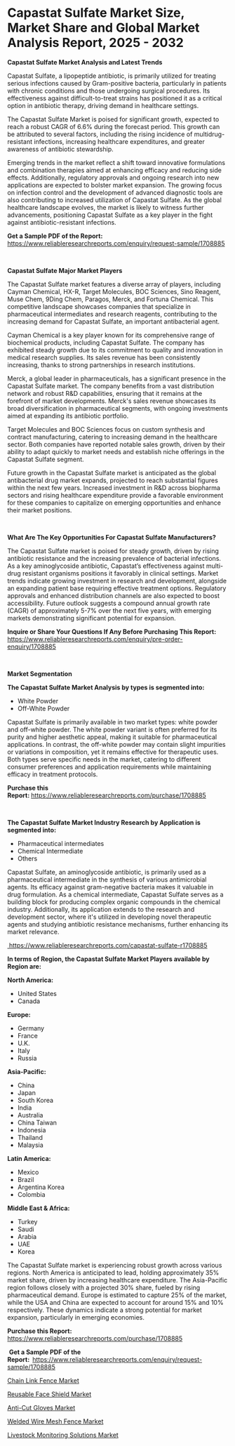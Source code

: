 <p><h1>Capastat Sulfate Market Size, Market Share and Global Market Analysis Report, 2025 - 2032</h1></p><p><strong>Capastat Sulfate Market Analysis and Latest Trends</strong></p>
<p><p>Capastat Sulfate, a lipopeptide antibiotic, is primarily utilized for treating serious infections caused by Gram-positive bacteria, particularly in patients with chronic conditions and those undergoing surgical procedures. Its effectiveness against difficult-to-treat strains has positioned it as a critical option in antibiotic therapy, driving demand in healthcare settings.</p><p>The Capastat Sulfate Market is poised for significant growth, expected to reach a robust CAGR of 6.6% during the forecast period. This growth can be attributed to several factors, including the rising incidence of multidrug-resistant infections, increasing healthcare expenditures, and greater awareness of antibiotic stewardship. </p><p>Emerging trends in the market reflect a shift toward innovative formulations and combination therapies aimed at enhancing efficacy and reducing side effects. Additionally, regulatory approvals and ongoing research into new applications are expected to bolster market expansion. The growing focus on infection control and the development of advanced diagnostic tools are also contributing to increased utilization of Capastat Sulfate. As the global healthcare landscape evolves, the market is likely to witness further advancements, positioning Capastat Sulfate as a key player in the fight against antibiotic-resistant infections.</p></p>
<p><strong>Get a Sample PDF of the Report:&nbsp;</strong> <a href="https://www.reliableresearchreports.com/enquiry/request-sample/1708885?utm_campaign=9&utm_medium=2&utm_source=Github&utm_content=ia&utm_term=10012025&utm_id=capastat-sulfate">https://www.reliableresearchreports.com/enquiry/request-sample/1708885</a></p>
<p>&nbsp;</p>
<p><strong>Capastat Sulfate Major Market Players</strong></p>
<p><p>The Capastat Sulfate market features a diverse array of players, including Cayman Chemical, HX-R, Target Molecules, BOC Sciences, Sino Reagent, Muse Chem, 9Ding Chem, Paragos, Merck, and Fortuna Chemical. This competitive landscape showcases companies that specialize in pharmaceutical intermediates and research reagents, contributing to the increasing demand for Capastat Sulfate, an important antibacterial agent.</p><p>Cayman Chemical is a key player known for its comprehensive range of biochemical products, including Capastat Sulfate. The company has exhibited steady growth due to its commitment to quality and innovation in medical research supplies. Its sales revenue has been consistently increasing, thanks to strong partnerships in research institutions.</p><p>Merck, a global leader in pharmaceuticals, has a significant presence in the Capastat Sulfate market. The company benefits from a vast distribution network and robust R&D capabilities, ensuring that it remains at the forefront of market developments. Merck's sales revenue showcases its broad diversification in pharmaceutical segments, with ongoing investments aimed at expanding its antibiotic portfolio.</p><p>Target Molecules and BOC Sciences focus on custom synthesis and contract manufacturing, catering to increasing demand in the healthcare sector. Both companies have reported notable sales growth, driven by their ability to adapt quickly to market needs and establish niche offerings in the Capastat Sulfate segment.</p><p>Future growth in the Capastat Sulfate market is anticipated as the global antibacterial drug market expands, projected to reach substantial figures within the next few years. Increased investment in R&D across biopharma sectors and rising healthcare expenditure provide a favorable environment for these companies to capitalize on emerging opportunities and enhance their market positions.</p></p>
<p>&nbsp;</p>
<p><strong>What Are The Key Opportunities For Capastat Sulfate Manufacturers?</strong></p>
<p><p>The Capastat Sulfate market is poised for steady growth, driven by rising antibiotic resistance and the increasing prevalence of bacterial infections. As a key aminoglycoside antibiotic, Capastat’s effectiveness against multi-drug resistant organisms positions it favorably in clinical settings. Market trends indicate growing investment in research and development, alongside an expanding patient base requiring effective treatment options. Regulatory approvals and enhanced distribution channels are also expected to boost accessibility. Future outlook suggests a compound annual growth rate (CAGR) of approximately 5-7% over the next five years, with emerging markets demonstrating significant potential for expansion.</p></p>
<p><strong>Inquire or Share Your Questions If Any Before Purchasing This Report:</strong> <a href="https://www.reliableresearchreports.com/enquiry/pre-order-enquiry/1708885?utm_campaign=9&utm_medium=2&utm_source=Github&utm_content=ia&utm_term=10012025&utm_id=capastat-sulfate">https://www.reliableresearchreports.com/enquiry/pre-order-enquiry/1708885</a></p>
<p>&nbsp;</p>
<p><strong>Market Segmentation</strong></p>
<p><strong>The Capastat Sulfate Market Analysis by types is segmented into:</strong></p>
<p><ul><li>White Powder</li><li>Off-White Powder</li></ul></p>
<p><p>Capastat Sulfate is primarily available in two market types: white powder and off-white powder. The white powder variant is often preferred for its purity and higher aesthetic appeal, making it suitable for pharmaceutical applications. In contrast, the off-white powder may contain slight impurities or variations in composition, yet it remains effective for therapeutic uses. Both types serve specific needs in the market, catering to different consumer preferences and application requirements while maintaining efficacy in treatment protocols.</p></p>
<p><strong>Purchase this Report:&nbsp;</strong><a href="https://www.reliableresearchreports.com/purchase/1708885?utm_campaign=9&utm_medium=2&utm_source=Github&utm_content=ia&utm_term=10012025&utm_id=capastat-sulfate">https://www.reliableresearchreports.com/purchase/1708885</a></p>
<p>&nbsp;</p>
<p><strong>The Capastat Sulfate Market Industry Research by Application is segmented into:</strong></p>
<p><ul><li>Pharmaceutical intermediates</li><li>Chemical Intermediate</li><li>Others</li></ul></p>
<p><p>Capastat Sulfate, an aminoglycoside antibiotic, is primarily used as a pharmaceutical intermediate in the synthesis of various antimicrobial agents. Its efficacy against gram-negative bacteria makes it valuable in drug formulation. As a chemical intermediate, Capastat Sulfate serves as a building block for producing complex organic compounds in the chemical industry. Additionally, its application extends to the research and development sector, where it's utilized in developing novel therapeutic agents and studying antibiotic resistance mechanisms, further enhancing its market relevance.</p></p>
<p><a href="https://www.reliableresearchreports.com/capastat-sulfate-r1708885?utm_campaign=9&utm_medium=2&utm_source=Github&utm_content=ia&utm_term=10012025&utm_id=capastat-sulfate">&nbsp;https://www.reliableresearchreports.com/capastat-sulfate-r1708885</a></p>
<p><strong>In terms of Region, the Capastat Sulfate Market Players available by Region are:</strong></p>
<p>
    <p> <strong> North America: </strong>
        <ul>
            <li>United States</li>
            <li>Canada</li>
        </ul>
        </p> 
    <p> <strong> Europe: </strong>
        <ul>
            <li>Germany</li>
            <li>France</li>
            <li>U.K.</li>
            <li>Italy</li>
            <li>Russia</li>
        </ul>
        </p> 
    <p> <strong> Asia-Pacific: </strong>
        <ul>
            <li>China</li>
            <li>Japan</li>
            <li>South Korea</li>
            <li>India</li>
            <li>Australia</li>
            <li>China Taiwan</li>
            <li>Indonesia</li>
            <li>Thailand</li>
            <li>Malaysia</li>
        </ul>
        </p> 
    <p> <strong> Latin America: </strong>
        <ul>
            <li>Mexico</li>
            <li>Brazil</li>
            <li>Argentina Korea</li>
            <li>Colombia</li>
        </ul>
        </p> 
    <p> <strong> Middle East & Africa: </strong>
        <ul>
            <li>Turkey</li>
            <li>Saudi</li>
            <li>Arabia</li>
            <li>UAE</li>
            <li>Korea</li>
        </ul>
    </p>
    </p>
<p><p>The Capastat Sulfate market is experiencing robust growth across various regions. North America is anticipated to lead, holding approximately 35% market share, driven by increasing healthcare expenditure. The Asia-Pacific region follows closely with a projected 30% share, fueled by rising pharmaceutical demand. Europe is estimated to capture 25% of the market, while the USA and China are expected to account for around 15% and 10% respectively. These dynamics indicate a strong potential for market expansion, particularly in emerging economies.</p></p>
<p><strong>Purchase this Report: </strong><a href="https://www.reliableresearchreports.com/purchase/1708885?utm_campaign=9&utm_medium=2&utm_source=Github&utm_content=ia&utm_term=10012025&utm_id=capastat-sulfate">https://www.reliableresearchreports.com/purchase/1708885</a></p>
<p>&nbsp;<strong>Get a Sample PDF of the Report:&nbsp;&nbsp;</strong><a href="https://www.reliableresearchreports.com/enquiry/request-sample/1708885?utm_campaign=9&utm_medium=2&utm_source=Github&utm_content=ia&utm_term=10012025&utm_id=capastat-sulfate">https://www.reliableresearchreports.com/enquiry/request-sample/1708885</a></p>
<p><strong></strong></p>
<p><p><a href="https://github.com/manesros8/Market-Research-Report-List-1/blob/main/chain-link-fence-market.md?utm_campaign=9&utm_medium=2&utm_source=Github&utm_content=ia&utm_term=10012025&utm_id=capastat-sulfate">Chain Link Fence Market</a></p><p><a href="https://github.com/SanjidaMahmud54/Market-Research-Report-List-1/blob/main/reusable-face-shield-market.md?utm_campaign=9&utm_medium=2&utm_source=Github&utm_content=ia&utm_term=10012025&utm_id=capastat-sulfate">Reusable Face Shield Market</a></p><p><a href="https://github.com/WashimHussain441/Market-Research-Report-List-1/blob/main/anti-cut-gloves-market.md?utm_campaign=9&utm_medium=2&utm_source=Github&utm_content=ia&utm_term=10012025&utm_id=capastat-sulfate">Anti-Cut Gloves Market</a></p><p><a href="https://github.com/ulyssacrayne00231/Market-Research-Report-List-1/blob/main/welded-wire-mesh-fence-market.md?utm_campaign=9&utm_medium=2&utm_source=Github&utm_content=ia&utm_term=10012025&utm_id=capastat-sulfate">Welded Wire Mesh Fence Market</a></p><p><a href="https://github.com/hgf64gh/Market-Research-Report-List-1/blob/main/livestock-monitoring-solutions-market.md?utm_campaign=9&utm_medium=2&utm_source=Github&utm_content=ia&utm_term=10012025&utm_id=capastat-sulfate">Livestock Monitoring Solutions Market</a></p></p>